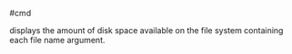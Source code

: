 #cmd 


displays the amount of disk space available on the file system containing each file name argument.